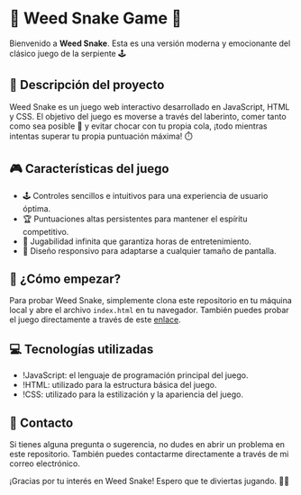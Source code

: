 # 🐍 Weed Snake Game 🐍

Bienvenido a **Weed Snake**. Esta es una versión moderna y emocionante del clásico juego de la serpiente 🕹️

## 📖 Descripción del proyecto

Weed Snake es un juego web interactivo desarrollado en JavaScript, HTML y CSS. El objetivo del juego es moverse a través del laberinto, comer tanto como sea posible 🍏 y evitar chocar con tu propia cola, ¡todo mientras intentas superar tu propia puntuación máxima! ⏱️

## 🎮 Características del juego

* 🕹️ Controles sencillos e intuitivos para una experiencia de usuario óptima.
* 🏆 Puntuaciones altas persistentes para mantener el espíritu competitivo.
* 🎉 Jugabilidad infinita que garantiza horas de entretenimiento.
* 📱 Diseño responsivo para adaptarse a cualquier tamaño de pantalla.

## 🚀 ¿Cómo empezar?

Para probar Weed Snake, simplemente clona este repositorio en tu máquina local y abre el archivo `index.html` en tu navegador. También puedes probar el juego directamente a través de este [enlace]([https://jcamela.github.io/Mini_Snake/](https://jcamela.github.io/Snake-Inkor/)).

## 💻 Tecnologías utilizadas

* !JavaScript: el lenguaje de programación principal del juego.
* !HTML: utilizado para la estructura básica del juego.
* !CSS: utilizado para la estilización y la apariencia del juego.

## 📩 Contacto

Si tienes alguna pregunta o sugerencia, no dudes en abrir un problema en este repositorio. También puedes contactarme directamente a través de mi correo electrónico.

¡Gracias por tu interés en Weed Snake! Espero que te diviertas jugando. 🎉🎉
